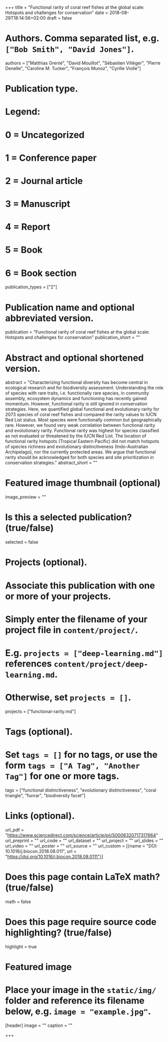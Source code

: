 +++
title = "Functional rarity of coral reef fishes at the global scale: Hotspots and challenges for conservation"
date = 2018-08-29T18:14:56+02:00
draft = false

# Authors. Comma separated list, e.g. `["Bob Smith", "David Jones"]`.
authors = ["Matthias Grenié", "David Mouillot", "Sébastien Villéger", "Pierre Denelle", "Caroline M. Tucker", "François Munoz", "Cyrille Violle"]

# Publication type.
# Legend:
# 0 = Uncategorized
# 1 = Conference paper
# 2 = Journal article
# 3 = Manuscript
# 4 = Report
# 5 = Book
# 6 = Book section
publication_types = ["2"]

# Publication name and optional abbreviated version.
publication = "Functional rarity of coral reef fishes at the global scale: Hotspots and challenges for conservation"
publication_short = ""

# Abstract and optional shortened version.
abstract = "Characterizing functional diversity has become central in ecological research and for biodiversity assessment. Understanding the role of species with rare traits, i.e. functionally rare species, in community assembly, ecosystem dynamics and functioning has recently gained momentum. However, functional rarity is still ignored in conservation strategies. Here, we quantified global functional and evolutionary rarity for 2073 species of coral reef fishes and compared the rarity values to IUCN Red List status. Most species were functionally common but geographically rare. However, we found very weak correlation between functional rarity and evolutionary rarity. Functional rarity was highest for species classified as not evaluated or threatened by the IUCN Red List. The location of functional rarity hotspots (Tropical Eastern Pacific) did not match hotspots of species richness and evolutionary distinctiveness (Indo-Australian Archipelago), nor the currently protected areas. We argue that functional rarity should be acknowledged for both species and site prioritization in conservation strategies."
abstract_short = ""

# Featured image thumbnail (optional)
image_preview = ""

# Is this a selected publication? (true/false)
selected = false

# Projects (optional).
#   Associate this publication with one or more of your projects.
#   Simply enter the filename of your project file in `content/project/`.
#   E.g. `projects = ["deep-learning.md"]` references `content/project/deep-learning.md`.
#   Otherwise, set `projects = []`.
projects = ["functional-rarity.md"]

# Tags (optional).
#   Set `tags = []` for no tags, or use the form `tags = ["A Tag", "Another Tag"]` for one or more tags.
tags = ["functional distinctiveness", "evolutionary distinctiveness", "coral triangle", "funrar", "biodiversity facet"]

# Links (optional).
url_pdf = "https://www.sciencedirect.com/science/article/pii/S0006320717317664"
url_preprint = ""
url_code = ""
url_dataset = ""
url_project = ""
url_slides = ""
url_video = ""
url_poster = ""
url_source = ""
url_custom = [{name = "DOI: 10.1016/j.biocon.2018.08.011", url  = "https://doi.org/10.1016/j.biocon.2018.08.0111"}]

# Does this page contain LaTeX math? (true/false)
math = false

# Does this page require source code highlighting? (true/false)
highlight = true

# Featured image
# Place your image in the `static/img/` folder and reference its filename below, e.g. `image = "example.jpg"`.
[header]
image = ""
caption = ""

+++
